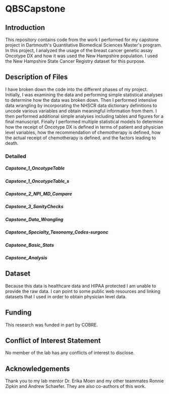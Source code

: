 # QBSCapstone

## Introduction
This repository contains code from the work I performed for my capstone project in Dartmouth's Quantitative Biomedical Sciences Master's program. In this project, I analyzed the usage of the breast cancer genetic assay Oncotype DX and how it was used the New Hampshire population. I used the New Hampshire State Cancer Registry dataset for this purpose.

## Description of Files
I have broken down the code into the different phases of my project. Initially, I was examining the data and performing simple statistical analyses to determine how the data was broken down. Then I performed intensive data wrangling by incorporating the NHSCR data dictionary definitions to uncode various variables and obtain meaningful information from them. I then performed additional simple analyses including tables and figures for a final manuscript. Finally I performed multiple statistical models to determine how the receipt of Oncotype DX is defined in terms of patient and physician level variables, how the recommendation of chemotherapy is defined, how the actual receipt of chemotherapy is defined, and the factors leading to death.

### Detailed
##### Capstone_1_OncotypeTable
##### Capstone_1_OncotypeTable_s
##### Capstone_2_NPI_MD_Compare
##### Capstone_3_SanityChecks
##### Capstone_Data_Wrangling
##### Capstone_Specialty_Taxonomy_Codes-surgonc
##### Capstone_Basic_Stats
##### Capstone_Analysis

## Dataset
Because this data is healthcare data and HIPAA protected I am unable to provide the raw data. I can point to some public web resources and linking datasets that I used in order to obtain physician level data.

## Funding
This research was funded in part by COBRE.

## Conflict of Interest Statement
No member of the lab has any conflicts of interest to disclose.

## Acknowledgements
Thank you to my lab mentor Dr. Erika Moen and my other teammates Ronnie Zipkin and Andrew Schaefer. They are also co-authors of this work.
